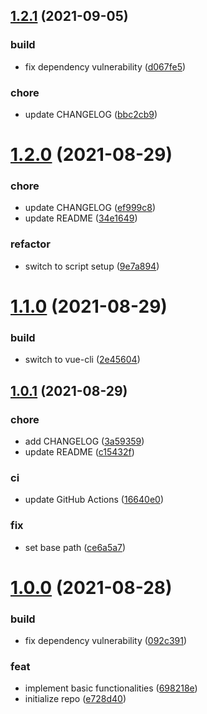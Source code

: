 ## [1.2.1](https://github.com/Samarium150/mirage-tank-images/compare/v1.2.0...v1.2.1) (2021-09-05)


### build

* fix dependency vulnerability ([d067fe5](https://github.com/Samarium150/mirage-tank-images/commit/d067fe5a2f9469e451994377da311247a5c99520))

### chore

* update CHANGELOG ([bbc2cb9](https://github.com/Samarium150/mirage-tank-images/commit/bbc2cb9372a69b0ed486b45e27c2905df5c532d7))



# [1.2.0](https://github.com/Samarium150/mirage-tank-images/compare/v1.1.0...v1.2.0) (2021-08-29)


### chore

* update CHANGELOG ([ef999c8](https://github.com/Samarium150/mirage-tank-images/commit/ef999c8dd8e6d7b51a6fc4f2de6b2394d52768d6))
* update README ([34e1649](https://github.com/Samarium150/mirage-tank-images/commit/34e16493316de6f3aac967899ad0216055e0f92a))

### refactor

* switch to script setup ([9e7a894](https://github.com/Samarium150/mirage-tank-images/commit/9e7a89433bd9aa704b9ab37680a8d7749bf819fb))



# [1.1.0](https://github.com/Samarium150/mirage-tank-images/compare/v1.0.1...v1.1.0) (2021-08-29)


### build

* switch to vue-cli ([2e45604](https://github.com/Samarium150/mirage-tank-images/commit/2e4560428f8ad6f38f9554ad4607dc44760eb116))



## [1.0.1](https://github.com/Samarium150/mirage-tank-images/compare/v1.0.0...v1.0.1) (2021-08-29)


### chore

* add CHANGELOG ([3a59359](https://github.com/Samarium150/mirage-tank-images/commit/3a5935905c50476906054e1be36c0389c1aedbf3))
* update README ([c15432f](https://github.com/Samarium150/mirage-tank-images/commit/c15432fc3c05ba8f3dc74320a5a2680b615cabf9))

### ci

* update GitHub Actions ([16640e0](https://github.com/Samarium150/mirage-tank-images/commit/16640e0ea68b9da66fef42a9670e05249c2d0d16))

### fix

* set base path ([ce6a5a7](https://github.com/Samarium150/mirage-tank-images/commit/ce6a5a7769afe463127ca0cd900733ee06e58570))



# [1.0.0](https://github.com/Samarium150/mirage-tank-images/compare/e728d40782939a72f87cc68cec7885e30a556dbc...v1.0.0) (2021-08-28)


### build

* fix dependency vulnerability ([092c391](https://github.com/Samarium150/mirage-tank-images/commit/092c39167b67b39eb0a96912f00ab50da4519438))

### feat

* implement basic functionalities ([698218e](https://github.com/Samarium150/mirage-tank-images/commit/698218e959e875dbd085a4ef209342c1b938b90b))
* initialize repo ([e728d40](https://github.com/Samarium150/mirage-tank-images/commit/e728d40782939a72f87cc68cec7885e30a556dbc))



